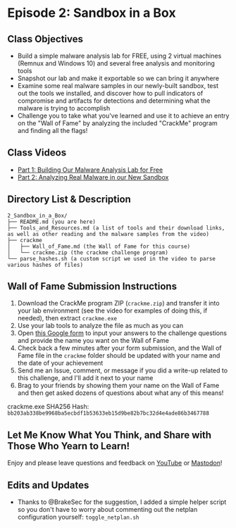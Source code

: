 # Episode 2: Sandbox in a Box

## Class Objectives

- Build a simple malware analysis lab for FREE, using 2 virtual machines (Remnux and Windows 10) and several free analysis and monitoring tools
- Snapshot our lab and make it exportable so we can bring it anywhere
- Examine some real malware samples in our newly-built sandbox, test out the tools we installed, and discover how to pull indicators of compromise and artifacts for detections and determining what the malware is trying to accomplish
- Challenge you to take what you've learned and use it to achieve an entry on the "Wall of Fame" by analyzing the included "CrackMe" program and finding all the flags!

## Class Videos

- [Part 1: Building Our Malware Analysis Lab for Free](https://youtu.be/ELPWeRXxnSE)
- [Part 2: Analyzing Real Malware in our New Sandbox](https://youtu.be/PffR5DCzAQI)

## Directory List & Description

```
2_Sandbox_in_a_Box/
├── README.md (you are here)
├── Tools_and_Resources.md (a list of tools and their download links, as well as other reading and the malware samples from the video)
├── crackme
│   ├── Wall_of_Fame.md (the Wall of Fame for this course)
│   └── crackme.zip (the crackme challenge program)
└── parse_hashes.sh (a custom script we used in the video to parse various hashes of files)
```

## Wall of Fame Submission Instructions

1. Download the CrackMe program ZIP (`crackme.zip`) and transfer it into your lab environment (see the video for examples of doing this, if needed), then extract `crackme.exe`
1. Use your lab tools to analyze the file as much as you can
1. Open [this Google form](https://forms.gle/nE2yFZowxhCKBPw37) to input your answers to the challenge questions and provide the name you want on the Wall of Fame
1. Check back a few minutes after your form submission, and the Wall of Fame file in the `crackme` folder should be updated with your name and the date of your achievement
1. Send me an Issue, comment, or message if you did a write-up related to this challenge, and I'll add it next to your name
1. Brag to your friends by showing them your name on the Wall of Fame and then get asked dozens of questions about what any of this means!

crackme.exe SHA256 Hash: `bb203ab338be9968ba5ecbdf1b53633eb15d9be82b7bc32d4e4ade86b3467788`

## Let Me Know What You Think, and Share with Those Who Yearn to Learn!

Enjoy and please leave questions and feedback on [YouTube](https://www.youtube.com/@jeff0falltrades) or [Mastodon](https://infosec.exchange/@jeFF0Falltrades)!

## Edits and Updates
* Thanks to @BrakeSec for the suggestion, I added a simple helper script so you don't have to worry about commenting out the netplan configuration yourself: `toggle_netplan.sh`
